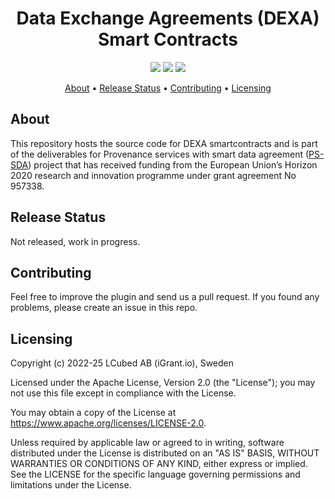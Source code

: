 <h1 align="center">
    Data Exchange Agreements (DEXA) Smart Contracts
</h1>

<p align="center">
    <a href="/../../commits/" title="Last Commit"><img src="https://img.shields.io/github/last-commit/decentralised-dataexchange/dexa-smartcontracts?style=flat"></a>
    <a href="/../../issues" title="Open Issues"><img src="https://img.shields.io/github/issues/decentralised-dataexchange/dexa-smartcontracts?style=flat"></a>
    <a href="./LICENSE" title="License"><img src="https://img.shields.io/badge/License-Apache%202.0-green.svg?style=flat"></a>
</p>

<p align="center">
  <a href="#about">About</a> •
  <a href="#release-status">Release Status</a> •
  <a href="#contributing">Contributing</a> •
  <a href="#licensing">Licensing</a>
</p>

## About

This repository hosts the source code for DEXA smartcontracts and is part of the deliverables for Provenance services with smart data agreement ([PS-SDA](https://ontochain.ngi.eu/content/ps-sda)) project that has received funding from the European Union’s Horizon 2020 research and innovation programme under grant agreement No 957338. 
## Release Status

Not released, work in progress.
## Contributing

Feel free to improve the plugin and send us a pull request. If you found any problems, please create an issue in this repo.

## Licensing
Copyright (c) 2022-25 LCubed AB (iGrant.io), Sweden

Licensed under the Apache License, Version 2.0 (the "License"); you may not use this file except in compliance with the License.

You may obtain a copy of the License at https://www.apache.org/licenses/LICENSE-2.0.

Unless required by applicable law or agreed to in writing, software distributed under the License is distributed on an "AS IS" BASIS, WITHOUT WARRANTIES OR CONDITIONS OF ANY KIND, either express or implied. See the LICENSE for the specific language governing permissions and limitations under the License.
